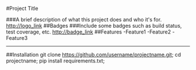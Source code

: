 #Project Title

###A brief description of what this project does and who it's for.
<http://logo_link>
##Badges
###Include some badges such as build status, test coverage, etc.
<http://badge_link>
##Features
-Feature1
-Feature2
-Feature3

---

##Installation
git clone https://github.com/username/projectname.git;
cd projectname;
pip install requirements.txt;
